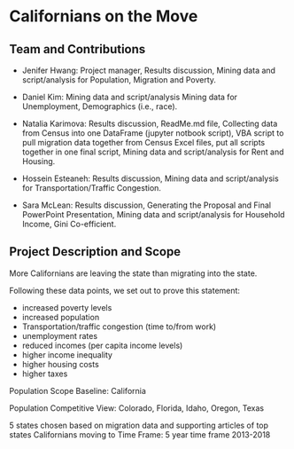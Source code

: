 # **Californians on the Move**

## Team and Contributions
* Jenifer Hwang: Project manager, Results discussion, Mining data and script/analysis for Population, Migration and Poverty.

* Daniel Kim: Mining data and script/analysis Mining data for Unemployment, Demographics (i.e., race).

* Natalia Karimova: Results discussion, ReadMe.md file, Collecting data from Census into one DataFrame (jupyter notbook script), VBA script to pull migration data together from Census Excel files, put all scripts together in one final script, Mining data and script/analysis for Rent and Housing.

* Hossein Esteaneh: Results discussion, Mining data and script/analysis for Transportation/Traffic Congestion.

* Sara McLean: Results discussion, Generating the Proposal and Final PowerPoint Presentation, Mining data and script/analysis for Household Income, Gini Co-efficient.

## **Project Description and Scope**

More Californians are leaving the state than migrating into the state. 

Following these data points, we set out to prove this statement:

* increased poverty levels
* increased population 
* Transportation/traffic congestion (time to/from work)
* unemployment rates
* reduced incomes (per capita income levels)
* higher income inequality
* higher housing costs 
* higher taxes 

Population Scope Baseline: California

Population Competitive View: Colorado, Florida, Idaho, Oregon, Texas

5 states chosen based on migration data and supporting articles of top states Californians moving to
Time Frame: 5 year time frame 2013-2018




